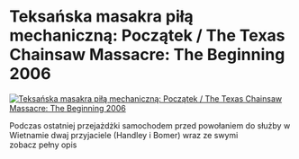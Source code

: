 Teksańska masakra piłą mechaniczną: Początek / The Texas Chainsaw Massacre: The Beginning 2006 
=============
[![Teksańska masakra piłą mechaniczną: Początek / The Texas Chainsaw Massacre: The Beginning 2006 ](http://vidos.pl/images/player.gif)](http://vidos.pl/teksanska-masakra-pila-mechaniczna-poczatek-the-texas-chainsaw-massacre-the-beginning-2006)

 Podczas ostatniej przejażdżki samochodem przed powołaniem do służby w Wietnamie dwaj przyjaciele (Handley i Bomer) wraz ze swymi zobacz pełny opis
